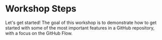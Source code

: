 # Workshop Steps

Let's get started! The goal of this workshop is to demonstrate how to get started with some of the most important features in a GitHub repository, with a focus on the GitHub Flow.
